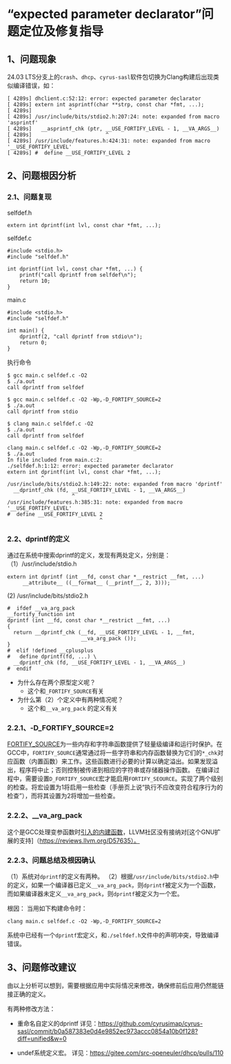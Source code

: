 # “expected parameter declarator”问题定位及修复指导
## 1、问题现象
24.03 LTS分支上的`crash`、`dhcp`、`cyrus-sasl`软件包切换为Clang构建后出现类似编译错误，如：
```abap
[ 4289s] dhclient.c:52:12: error: expected parameter declarator
[ 4289s] extern int asprintf(char **strp, const char *fmt, ...);
[ 4289s]            ^
[ 4289s] /usr/include/bits/stdio2.h:207:24: note: expanded from macro 'asprintf'
[ 4289s]   __asprintf_chk (ptr, __USE_FORTIFY_LEVEL - 1, __VA_ARGS__)
[ 4289s]                        ^
[ 4289s] /usr/include/features.h:424:31: note: expanded from macro '__USE_FORTIFY_LEVEL'
[ 4289s] #  define __USE_FORTIFY_LEVEL 2
```
## 2、问题根因分析
### 2.1、问题复现
selfdef.h
```abap
extern int dprintf(int lvl, const char *fmt, ...);
```
selfdef.c
```abap
#include <stdio.h>
#include "selfdef.h"

int dprintf(int lvl, const char *fmt, ...) {
    printf("call dprintf from selfdef\n");
    return 10;
}
```
main.c
```abap
#include <stdio.h>
#include "selfdef.h"

int main() {
    dprintf(2, "call dprintf from stdio\n");
    return 0;
}
```
执行命令
```abap
$ gcc main.c selfdef.c -O2
$ ./a.out
call dprintf from selfdef

$ gcc main.c selfdef.c -O2 -Wp,-D_FORTIFY_SOURCE=2
$ ./a.out
call dprintf from stdio

$ clang main.c selfdef.c -O2
$ ./a.out
call dprintf from selfdef

clang main.c selfdef.c -O2 -Wp,-D_FORTIFY_SOURCE=2
$ ./a.out
In file included from main.c:2:
./selfdef.h:1:12: error: expected parameter declarator
extern int dprintf(int lvl, const char *fmt, ...);
           ^
/usr/include/bits/stdio2.h:149:22: note: expanded from macro 'dprintf'
  __dprintf_chk (fd, __USE_FORTIFY_LEVEL - 1, __VA_ARGS__)
                     ^
/usr/include/features.h:385:31: note: expanded from macro '__USE_FORTIFY_LEVEL'
#  define __USE_FORTIFY_LEVEL 2
                              ^
```
### 2.2、dprintf的定义
通过在系统中搜索dprintf的定义，发现有两处定义，分别是：
（1）/usr/include/stdio.h
```abap
extern int dprintf (int __fd, const char *__restrict __fmt, ...)
     __attribute__ ((__format__ (__printf__, 2, 3)));
```
(2) /usr/include/bits/stdio2.h
```abap
#  ifdef __va_arg_pack
__fortify_function int
dprintf (int __fd, const char *__restrict __fmt, ...)
{
  return __dprintf_chk (__fd, __USE_FORTIFY_LEVEL - 1, __fmt,
                        __va_arg_pack ());
}
#  elif !defined __cplusplus
#   define dprintf(fd, ...) \
  __dprintf_chk (fd, __USE_FORTIFY_LEVEL - 1, __VA_ARGS__)
#  endif

```
* 为什么存在两个原型定义呢？
  * 这个和`_FORTIFY_SOURCE`有关
* 为什么第（2）个定义中有两种情况呢？
  * 这个和`__va_arg_pack` 的定义有关

### 2.2.1、-D_FORTIFY_SOURCE=2
[FORTIFY_SOURCE](https://www.redhat.com/en/blog/security-technologies-fortifysource)为一些内存和字符串函数提供了轻量级编译和运行时保护。在GCC中，`FORTIFY_SOURCE`通常通过将一些字符串和内存函数替换为它们的`*_chk`对应函数（内置函数）来工作。这些函数进行必要的计算以确定溢出。如果发现溢出，程序将中止；否则控制被传递到相应的字符串或存储器操作函数。
在编译过程中，需要设置`D_FORTIFY_SOURCE`宏才能启用`FORTIFY_SEOURCE`。实现了两个级别的检查。将宏设置为1将启用一些检查（手册页上说“执行不应改变符合程序行为的检查”），而将其设置为2将增加一些检查。

### 2.2.2、__va_arg_pack
这个是GCC处理变参函数时[引入的内建函数](https://gcc.gnu.org/onlinedocs/gcc-4.7.2/gcc/Constructing-Calls.html)，LLVM社区没有接纳对[这个GNU扩展的支持]（https://reviews.llvm.org/D57635）。

### 2.2.3、问题总结及根因确认
（1）系统对`dprintf`的定义有两种。
（2）根据`/usr/include/bits/stdio2.h`中的定义，如果一个编译器已定义`__va_arg_pack`，则`dprintf`被定义为一个函数，而如果编译器未定义`__va_arg_pack`，则`dprintf`被定义为一个宏。

根因：
当用如下构建命令时：
```abap
clang main.c selfdef.c -O2 -Wp,-D_FORTIFY_SOURCE=2
```
系统中已经有一个`dprintf`宏定义，和`./selfdef.h`文件中的声明冲突，导致编译错误。

## 3、问题修改建议
由以上分析可以想到，需要根据应用中实际情况来修改，确保修前后应用仍然能链接正确的定义。

有两种修改方法：
* 重命名自定义的dprintf
详见：https://github.com/cyrusimap/cyrus-sasl/commit/b0a587383e0d4e9852ec973accc0854a10b0f128?diff=unified&w=0

* undef系统定义宏。
详见：https://gitee.com/src-openeuler/dhcp/pulls/110
